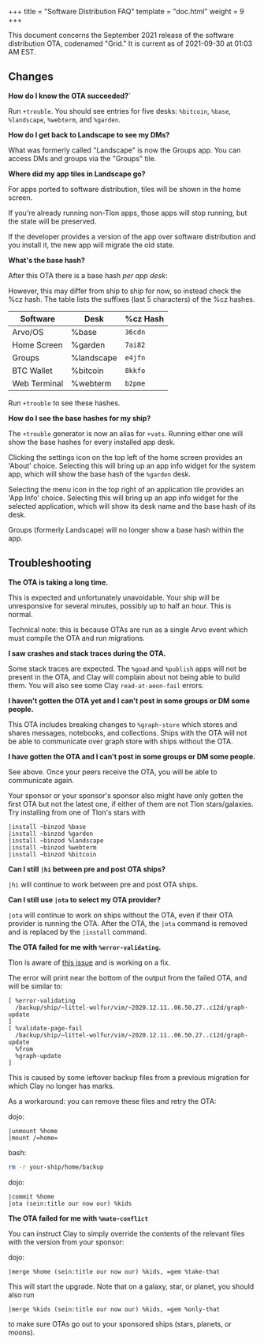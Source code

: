 +++
title = "Software Distribution FAQ"
template = "doc.html"
weight = 9
+++

This document concerns the September 2021 release of the software distribution OTA, codenamed "Grid." It is current as of 2021-09-30 at 01:03 AM EST.

## Changes

**How do I know the OTA succeeded?`**

Run `+trouble`.
You should see entries for five desks: `%bitcoin`, `%base`, `%landscape`, `%webterm`, and `%garden`.

**How do I get back to Landscape to see my DMs?**

What was formerly called "Landscape" is now the Groups app. You can access DMs and groups via the "Groups" tile.

**Where did my app tiles in Landscape go?**

For apps ported to software distribution, tiles will be shown in the home screen.

If you're already running non-Tlon apps, those apps will stop running, but the state will be preserved.

If the developer provides a version of the app over software distribution and you install it, the new app will migrate the old state.

**What's the base hash?**

After this OTA there is a base hash _per app desk_:

However, this may differ from ship to ship for now, so instead check the %cz hash.
The table lists the suffixes (last 5 characters) of the %cz hashes.

| Software     | Desk       | %cz Hash  |
| ------------ | ---------- | --------- |
| Arvo/OS      | %base      | `36cdn`   |
| Home Screen  | %garden    | `7ai82`   |
| Groups       | %landscape | `e4jfn`   |
| BTC Wallet   | %bitcoin   | `8kkfo`   |
| Web Terminal | %webterm   | `b2pme`   |

Run `+trouble` to see these hashes.

**How do I see the base hashes for my ship?**

The `+trouble` generator is now an alias for `+vats`.
Running either one will show the base hashes for every installed app desk.

Clicking the settings icon on the top left of the home screen provides an 'About' choice.
Selecting this will bring up an app info widget for the system app, which will show the base hash of the `%garden` desk.

Selecting the menu icon in the top right of an application tile provides an 'App Info' choice.
Selecting this will bring up an app info widget for the selected application, which will show its desk name and the base hash of its desk.

Groups (formerly Landscape) will no longer show a base hash within the app.

## Troubleshooting

**The OTA is taking a long time.**

This is expected and unfortunately unavoidable.
Your ship will be unresponsive for several minutes, possibly up to half an hour.
This is normal.

Technical note: this is because OTAs are run as a single Arvo event which must compile the OTA and run migrations.

**I saw crashes and stack traces during the OTA.**

Some stack traces are expected. The `%goad` and `%publish` apps will not be present in the OTA,
and Clay will complain about not being able to build them. You will also see some Clay `read-at-aeon-fail` errors.

**I haven't gotten the OTA yet and I can't post in some groups or DM some people.**

This OTA includes breaking changes to `%graph-store` which stores and shares messages, notebooks, and collections.
Ships with the OTA will not be able to communicate over graph store with ships without the OTA.

**I have gotten the OTA and I can't post in some groups or DM some people.**

See above. Once your peers receive the OTA, you will be able to communicate again.

Your sponsor or your sponsor's sponsor also might have only gotten the first OTA
but not the latest one, if either of them are not Tlon stars/galaxies. Try
installing from one of Tlon's stars with

```
|install ~binzod %base
|install ~binzod %garden
|install ~binzod %landscape
|install ~binzod %webterm
|install ~binzod %bitcoin
```

**Can I still `|hi` between pre and post OTA ships?**

`|hi` will continue to work between pre and post OTA ships.

**Can I still use `|ota` to select my OTA provider?**

`|ota` will continue to work on ships without the OTA, even if their OTA provider is running the OTA.
After the OTA, the `|ota` command is removed and is replaced by the `|install` command.

**The OTA failed for me with `%error-validating`.**

Tlon is aware of [this issue](https://github.com/urbit/urbit/issues/5271) and is working on a fix.

The error will print near the bottom of the output from the failed OTA, and will be similar to:

```
[ %error-validating
  /backup/ship/~littel-wolfur/vim/~2020.12.11..06.50.27..c12d/graph-update
]
[ %validate-page-fail
  /backup/ship/~littel-wolfur/vim/~2020.12.11..06.50.27..c12d/graph-update
  %from
  %graph-update
]
```

This is caused by some leftover backup files from a previous migration for which Clay no longer has marks.

As a workaround: you can remove these files and retry the OTA:

dojo:

```
|unmount %home
|mount /=home=
```

bash:

```bash
rm -r your-ship/home/backup
```

dojo:

```
|commit %home
|ota (sein:title our now our) %kids
```

**The OTA failed for me with `%mate-conflict`**

You can instruct Clay to simply override the contents of the relevant files with the version from your sponsor:

dojo:

```
|merge %home (sein:title our now our) %kids, =gem %take-that
```

This will start the upgrade. Note that on a galaxy, star, or planet, you should also run

```
|merge %kids (sein:title our now our) %kids, =gem %only-that
```

to make sure OTAs go out to your sponsored ships (stars, planets, or moons).
